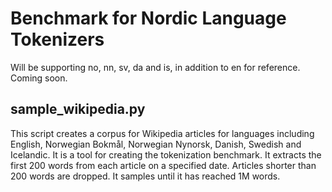 # Benchmark for Nordic Language Tokenizers
Will be supporting no, nn, sv, da and is, in addition to en for reference. Coming soon.

## sample_wikipedia.py
This script creates a corpus for Wikipedia articles for languages including English, Norwegian Bokmål, Norwegian Nynorsk, Danish, Swedish and Icelandic. It is a tool for creating the tokenization benchmark. It extracts the first 200 words from each article on a specified date. Articles shorter than 200 words are dropped. It samples until it has reached 1M words.
